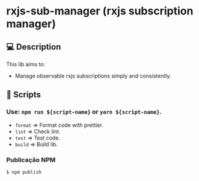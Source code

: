 # rxjs-sub-manager (rxjs subscription manager)

## 💻 Description

This lib aims to:

-   Manage observable rxjs subscriptions simply and consistently.

## 🚀 Scripts

### Use: `npm run ${script-name}` or `yarn ${script-name}`.

-   `format` => Format code with prettier.
-   `lint` => Check lint.
-   `test` => Test code.
-   `build` => Build lib.

### Publicação NPM

```bash
$ npm publish

```

